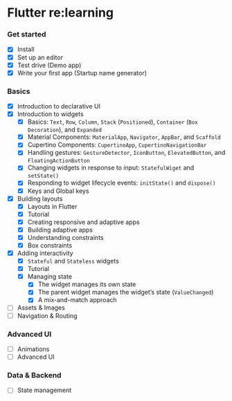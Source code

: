# Flutter re:learning

### Get started

- [x]  Install
- [x]  Set up an editor
- [x]  Test drive (Demo app)
- [x]  Write your first app (Startup name generator)

### Basics

- [x]  Introduction to declarative UI
- [x]  Introduction to widgets
    - [x]  Basics: `Text`, `Row`, `Column`, `Stack` (`Positioned`), `Container` (`Box Decoration`), and `Expanded`
    - [x]  Material Components: `MaterialApp`, `Navigator`, `AppBar`, and  `Scaffold`
    - [x]  Cupertino Components: `CupertinoApp`,  `CupertinoNavigationBar`
    - [x]  Handling gestures: `GestureDetector`, `IconButton`, `ElevatedButton`, and `FloatingActionButton`
    - [x]  Changing widgets in response to input: `StatefulWiget` and `setState()`
    - [x]  Responding to widget lifecycle events: `initState()` and `dispose()`
    - [x]  Keys and Global keys
- [x]  Building layouts
    - [x]  Layouts in Flutter
    - [x]  Tutorial
    - [x]  Creating responsive and adaptive apps
    - [x]  Building adaptive apps
    - [x]  Understanding constraints
    - [x]  Box constraints
- [x]  Adding interactivity
    - [x]  `Stateful` and `Stateless` widgets
    - [x]  Tutorial
    - [x]  Managing state
        - [x]  The widget manages its own state
        - [x]  The parent widget manages the widget’s state (`ValueChanged`)
        - [x]  A mix-and-match approach
- [ ]  Assets & Images
- [ ]  Navigation & Routing

### Advanced UI

- [ ]  Animations
- [ ]  Advanced UI

### Data & Backend

- [ ]  State management
